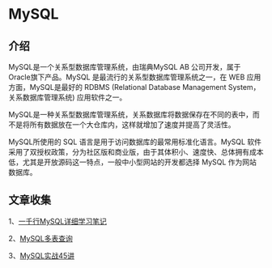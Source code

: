 # MySQL

## 介绍

MySQL是一个关系型数据库管理系统，由瑞典MySQL AB 公司开发，属于 Oracle旗下产品。MySQL 是最流行的关系型数据库管理系统之一，在 WEB 应用方面，MySQL是最好的 RDBMS (Relational Database Management System，关系数据库管理系统) 应用软件之一。

MySQL是一种关系型数据库管理系统，关系数据库将数据保存在不同的表中，而不是将所有数据放在一个大仓库内，这样就增加了速度并提高了灵活性。

MySQL所使用的 SQL 语言是用于访问数据库的最常用标准化语言。MySQL 软件采用了双授权政策，分为社区版和商业版，由于其体积小、速度快、总体拥有成本低，尤其是开放源码这一特点，一般中小型网站的开发都选择 MySQL 作为网站数据库。

## 文章收集

1、[一千行MySQL详细学习笔记](/notes/数据库/MySQL/一千行MySQL详细学习笔记)

2、[MySQL多表查询](/notes/数据库/MySQL/MySQL多表查询)

3、[MySQL实战45讲](/notes/数据库/MySQL/MySQL实战45讲)
